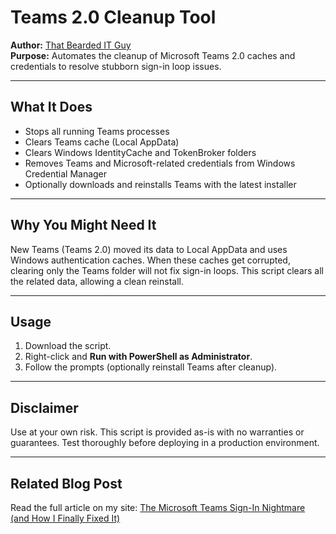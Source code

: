# Teams 2.0 Cleanup Tool

**Author:** [That Bearded IT Guy](https://thatbeardeditguy.com)  
**Purpose:** Automates the cleanup of Microsoft Teams 2.0 caches and credentials to resolve stubborn sign-in loop issues.

---

## What It Does

- Stops all running Teams processes  
- Clears Teams cache (Local AppData)  
- Clears Windows IdentityCache and TokenBroker folders  
- Removes Teams and Microsoft-related credentials from Windows Credential Manager  
- Optionally downloads and reinstalls Teams with the latest installer

---

## Why You Might Need It

New Teams (Teams 2.0) moved its data to Local AppData and uses Windows authentication caches. When these caches get corrupted, clearing only the Teams folder will not fix sign-in loops. This script clears all the related data, allowing a clean reinstall.

---

## Usage

1. Download the script.  
2. Right-click and **Run with PowerShell as Administrator**.  
3. Follow the prompts (optionally reinstall Teams after cleanup).

---

## Disclaimer

Use at your own risk. This script is provided as-is with no warranties or guarantees. Test thoroughly before deploying in a production environment.

---

## Related Blog Post

Read the full article on my site: [The Microsoft Teams Sign-In Nightmare (and How I Finally Fixed It)](https://thatbeardeditguy.com/the-microsoft-teams-sign-in-nightmare-and-how-i-finally-fixed-it)


